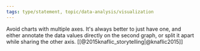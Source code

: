 ```yaml
---
tags: type/statement, topic/data-analysis/visualization
---
```


Avoid charts with multiple axes. It's always better to just have one, and either annotate the data values directly on the second graph, or split it apart while sharing the other axis. [[@2015knaflic_storytelling|@knaflic2015]]